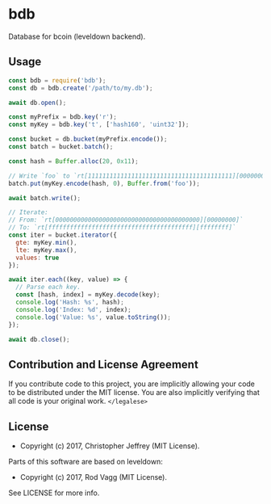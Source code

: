 # bdb

Database for bcoin (leveldown backend).

## Usage

``` js
const bdb = require('bdb');
const db = bdb.create('/path/to/my.db');

await db.open();

const myPrefix = bdb.key('r');
const myKey = bdb.key('t', ['hash160', 'uint32']);

const bucket = db.bucket(myPrefix.encode());
const batch = bucket.batch();

const hash = Buffer.alloc(20, 0x11);

// Write `foo` to `rt[1111111111111111111111111111111111111111][00000000]`.
batch.put(myKey.encode(hash, 0), Buffer.from('foo'));

await batch.write();

// Iterate:
// From: `rt[0000000000000000000000000000000000000000][00000000]`
// To: `rt[ffffffffffffffffffffffffffffffffffffffff][ffffffff]`
const iter = bucket.iterator({
  gte: myKey.min(),
  lte: myKey.max(),
  values: true
});

await iter.each((key, value) => {
  // Parse each key.
  const [hash, index] = myKey.decode(key);
  console.log('Hash: %s', hash);
  console.log('Index: %d', index);
  console.log('Value: %s', value.toString());
});

await db.close();
```

## Contribution and License Agreement

If you contribute code to this project, you are implicitly allowing your code
to be distributed under the MIT license. You are also implicitly verifying that
all code is your original work. `</legalese>`

## License

- Copyright (c) 2017, Christopher Jeffrey (MIT License).

Parts of this software are based on leveldown:

- Copyright (c) 2017, Rod Vagg (MIT License).

See LICENSE for more info.
